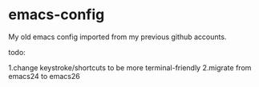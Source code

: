 # emacs-config

My old emacs config imported from my previous github accounts.

todo: 

1.change keystroke/shortcuts to be more terminal-friendly
2.migrate from emacs24 to emacs26
